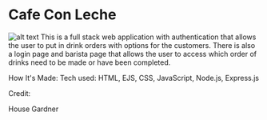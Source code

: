 # Cafe Con Leche 
![alt text](https://github.com/[amilord]/[House-Gardner-Barista]/blob/[master]/4.png?raw=true)
This is a full stack web application with authentication that allows the user to put in drink orders with options for the customers. There is also a login page and barista page that allows the user to access which order of drinks need to be made or have been completed.

How It's Made:
Tech used: HTML, EJS, CSS, JavaScript, Node.js, Express.js

Credit:

House Gardner

